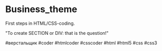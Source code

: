 # Business_theme
First steps in HTML/CSS-coding.

"To create SECTION or DIV: that is the question!"

#верстальщик #coder #htmlcoder #csscoder #html #html5 #css #css3
